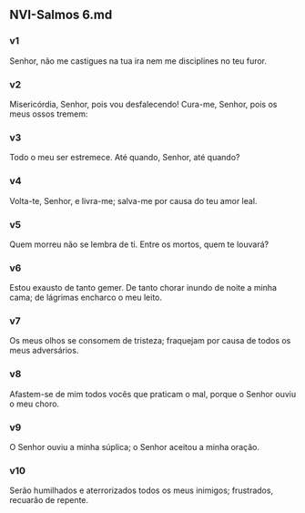 ## NVI-Salmos 6.md
### v1
 Senhor, não me castigues na tua ira nem me disciplines no teu furor.
### v2
 Misericórdia, Senhor, pois vou desfalecendo! Cura-me, Senhor, pois os meus ossos tremem:
### v3
 Todo o meu ser estremece. Até quando, Senhor, até quando?
### v4
 Volta-te, Senhor, e livra-me; salva-me por causa do teu amor leal.
### v5
 Quem morreu não se lembra de ti. Entre os mortos, quem te louvará?
### v6
 Estou exausto de tanto gemer. De tanto chorar inundo de noite a minha cama; de lágrimas encharco o meu leito.
### v7
 Os meus olhos se consomem de tristeza; fraquejam por causa de todos os meus adversários.
### v8
 Afastem-se de mim todos vocês que praticam o mal, porque o Senhor ouviu o meu choro.
### v9
 O Senhor ouviu a minha súplica; o Senhor aceitou a minha oração.
### v10
 Serão humilhados e aterrorizados todos os meus inimigos; frustrados, recuarão de repente.
